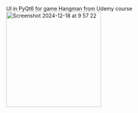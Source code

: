 UI in PyQt6 for game Hangman from Udemy course
<img width="256" alt="Screenshot 2024-12-18 at 9 57 22" src="https://github.com/user-attachments/assets/c3e8bff7-d6c1-4389-b8d0-415557e02a0c" />
